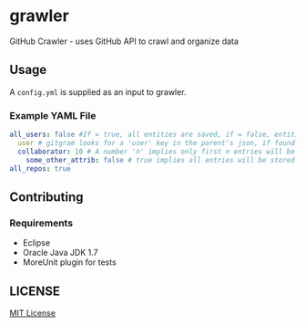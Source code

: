 # grawler

GitHub Crawler - uses GitHub API to crawl and organize data

## Usage

A `config.yml` is supplied as an input to grawler.

### Example YAML File

```yml
all_users: false #If = true, all entities are saved, if = false, entities are not saved and if = a number, only that amount of records are saved into the database
  user # gitgram looks for a 'user' key in the parent's json, if found that url is fetched and data is retrieved.
  collaborator: 10 # A number 'n' implies only first n entries will be stored in the database.
    some_other_attrib: false # true implies all entries will be stored and false implies none. A number means only those number of entries will be stored starting from the first.
all_repos: true
```

## Contributing

### Requirements

* Eclipse
* Oracle Java JDK 1.7
* MoreUnit plugin for tests

## LICENSE

[MIT License](http://en.wikipedia.org/wiki/MIT_License)
